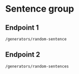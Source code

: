 # Sentence group

## Endpoint 1

`/generators/random-sentence`

## Endpoint 2

`/generators/random-sentences`
